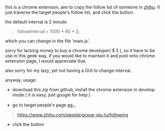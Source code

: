 this is a chrome extension, aim to copy the follow list of someone in [zhihu](www.zhihu.com). It just traverse the target people's follow list, and click the button.

the default interval is 2 minute

> followInterval = 1000 * 60 * 2;

which you can change in the file 'main.js'.

sorry for lacking money to buy a chrome developer( $ 5 ), so it have to be use in this geek way, if you would like to maintain it and post onto chrome extension page, I would appreciate that.

also sorry for my lazy, yet not having a GUI to change interval.



anyway, usage:

- download this zip from github, install the chrome extension in develop mode.( it is easy, just google for help.)

- go to target people's page [eg.](https://www.zhihu.com/people/gcxue-qiu-tu/following)，
> https://www.zhihu.com/people/gcxue-qiu-tu/following

- click the button
